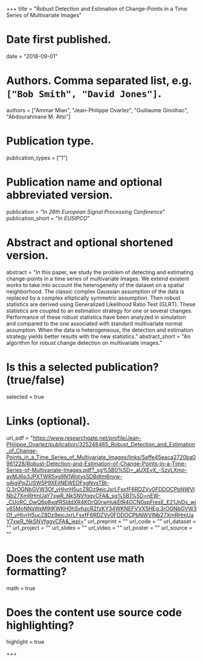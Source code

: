 +++
title = "Robust Detection and Estimation of Change-Points in a Time Series of Multivariate Images"

# Date first published.
date = "2018-09-01"

# Authors. Comma separated list, e.g. `["Bob Smith", "David Jones"]`.
authors = ["Ammar Mian", "Jean-Philippe Ovarlez", "Guillaume Ginolhac", "Abdourahmane M. Atto"]

# Publication type.
publication_types = ["1"]

# Publication name and optional abbreviated version.
publication = "In *26th European Signal Processing Conference*"
publication_short = "In *EUSIPCO*"

# Abstract and optional shortened version.
abstract = "In this paper, we study the problem of detecting and estimating change-points in a time series of multivariate images. We extend existent works to take into account the heterogeneity of the dataset on a spatial neighborhood. The classic complex Gaussian assumption of the data is replaced by a complex elliptically symmetric assumption. Then robust statistics are derived using Generalized Likelihood Ratio Test (GLRT). These statistics are coupled to an estimation strategy for one or several changes. Performance of these robust statistics have been analyzed in simulation and compared to the one associated with standard multivariate normal assumption. When the data is heterogeneous, the detection and estimation strategy yields better results with the new statistics." 
abstract_short = "An algorithm for robust change detection on multivariate images."

# Is this a selected publication? (true/false)
selected = true

# Links (optional).
url_pdf = "https://www.researchgate.net/profile/Jean-Philippe_Ovarlez/publication/325248465_Robust_Detection_and_Estimation_of_Change-Points_in_a_Time_Series_of_Multivariate_Images/links/5affe45eaca2720ba0961228/Robust-Detection-and-Estimation-of-Change-Points-in-a-Time-Series-of-Multivariate-Images.pdf?_sg%5B0%5D=_aUXEvX_-SzyLXmo-avMJ6p3JPXTWR5xg9N1WotysSDBdtm6nyw-oAigiPpZUSW5P9XEjINEWEDFxgNvsTBt-Q.3rOGNbGVW3Of_yHIvrH5ucZ8Dz9ejcJxrLFsxfF6RDZVy0FDDOCPbNWVINb27XmRHmUaY7xwR_NkSNVfggvCFA&_sg%5B1%5D=nEW-_CUoRC_OwQ6p8xqfRSIddXR4KOrQ0rwHukEtR4GCN0spFresE_E21JnDx_wjv65MoNNsWsM9tKWKH0hSvhzcR2fzKY34WKNEFVVX5HEg.3rOGNbGVW3Of_yHIvrH5ucZ8Dz9ejcJxrLFsxfF6RDZVy0FDDOCPbNWVINb27XmRHmUaY7xwR_NkSNVfggvCFA&_iepl="
url_preprint = ""
url_code = ""
url_dataset = ""
url_project = ""
url_slides = ""
url_video = ""
url_poster = ""
url_source = ""



# Does the content use math formatting?
math = true

# Does the content use source code highlighting?
highlight = true


+++

